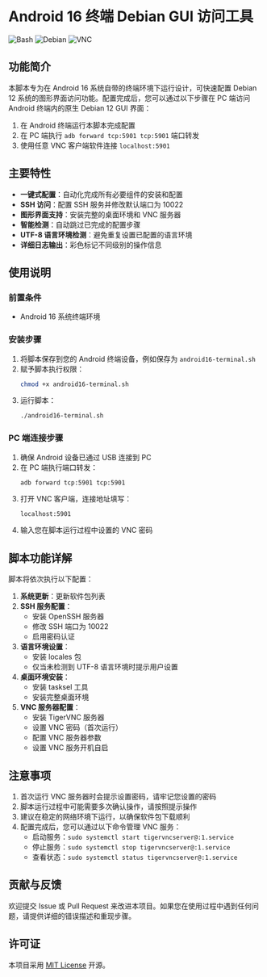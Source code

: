 # Android 16 终端 Debian GUI 访问工具

![Bash](https://img.shields.io/badge/Shell-Bash-green) ![Debian](https://img.shields.io/badge/OS-Debian%2012-red) ![VNC](https://img.shields.io/badge/Protocol-VNC-blue)

## 功能简介

本脚本专为在 Android 16 系统自带的终端环境下运行设计，可快速配置 Debian 12 系统的图形界面访问功能。配置完成后，您可以通过以下步骤在 PC 端访问 Android 终端内的原生 Debian 12 GUI 界面：

1. 在 Android 终端运行本脚本完成配置
2. 在 PC 端执行 `adb forward tcp:5901 tcp:5901` 端口转发
3. 使用任意 VNC 客户端软件连接 `localhost:5901`

## 主要特性

- **一键式配置**：自动化完成所有必要组件的安装和配置
- **SSH 访问**：配置 SSH 服务并修改默认端口为 10022
- **图形界面支持**：安装完整的桌面环境和 VNC 服务器
- **智能检测**：自动跳过已完成的配置步骤
- **UTF-8 语言环境检测**：避免重复设置已配置的语言环境
- **详细日志输出**：彩色标记不同级别的操作信息

## 使用说明

### 前置条件

- Android 16 系统终端环境

### 安装步骤

1. 将脚本保存到您的 Android 终端设备，例如保存为 `android16-terminal.sh`
2. 赋予脚本执行权限：
   ```bash
   chmod +x android16-terminal.sh
   ```
3. 运行脚本：
   ```bash
   ./android16-terminal.sh
   ```

### PC 端连接步骤

1. 确保 Android 设备已通过 USB 连接到 PC
2. 在 PC 端执行端口转发：
   ```bash
   adb forward tcp:5901 tcp:5901
   ```
3. 打开 VNC 客户端，连接地址填写：
   ```
   localhost:5901
   ```
4. 输入您在脚本运行过程中设置的 VNC 密码

## 脚本功能详解

脚本将依次执行以下配置：

1. **系统更新**：更新软件包列表
2. **SSH 服务配置**：
   - 安装 OpenSSH 服务器
   - 修改 SSH 端口为 10022
   - 启用密码认证
3. **语言环境设置**：
   - 安装 locales 包
   - 仅当未检测到 UTF-8 语言环境时提示用户设置
4. **桌面环境安装**：
   - 安装 tasksel 工具
   - 安装完整桌面环境
5. **VNC 服务器配置**：
   - 安装 TigerVNC 服务器
   - 设置 VNC 密码（首次运行）
   - 配置 VNC 服务器参数
   - 设置 VNC 服务开机自启

## 注意事项

1. 首次运行 VNC 服务器时会提示设置密码，请牢记您设置的密码
2. 脚本运行过程中可能需要多次确认操作，请按照提示操作
3. 建议在稳定的网络环境下运行，以确保软件包下载顺利
4. 配置完成后，您可以通过以下命令管理 VNC 服务：
   - 启动服务：`sudo systemctl start tigervncserver@:1.service`
   - 停止服务：`sudo systemctl stop tigervncserver@:1.service`
   - 查看状态：`sudo systemctl status tigervncserver@:1.service`

## 贡献与反馈

欢迎提交 Issue 或 Pull Request 来改进本项目。如果您在使用过程中遇到任何问题，请提供详细的错误描述和重现步骤。

## 许可证

本项目采用 [MIT License](LICENSE) 开源。

